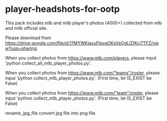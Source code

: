 # player-headshots-for-ootp
This pack includes mlb and milb player's photos (4000+) collected from mlb and milb official site.

Please download from https://drive.google.com/file/d/17MYWKiayuFlpyaOKsVsOgLlZIKcj7TFZ/view?usp=sharing.

When you collect photos from https://www.mlb.com/players, please input 'python collect_all_mlb_player_photos.py'.

When you collect photos from https://www.mlb.com/"teams"/roster, please input 'python collect_mlb_player_photos.py'. (First time, let IS_EXIST be False)

When you collect photos from https://www.milb.com/"team"/roster, please input 'python collect_mlb_player_photos.py'. (First time, let IS_EXIST be False)

rename_jpg_file convert jpg file into png file.
